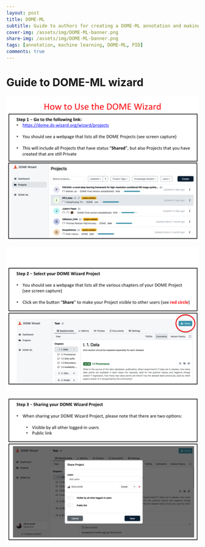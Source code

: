 ```yaml
---
layout: post
title: DOME-ML
subtitle: Guide to authors for creating a DOME-ML annotation and making it visible to reviewers.
cover-img: /assets/img/DOME-ML-banner.png
share-img: /assets/img/DOME-ML-banner.png
tags: [annotation, machine learning, DOME-ML, PID]
comments: true
---
```


# Guide to DOME-ML wizard

![Step1](/assets/img/dome-steps/DOME_Wizard_Step_01.png)

![Step2](/assets/img/dome-steps/DOME_Wizard_Step_02.png)

![Step3](/assets/img/dome-steps/DOME_Wizard_Step_03.png)
